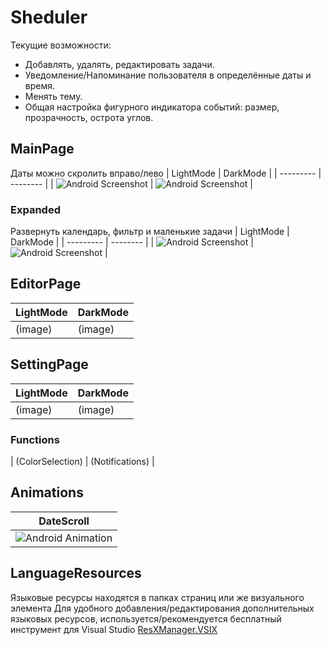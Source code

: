 # Sheduler

Текущие возможности:
- Добавлять, удалять, редактировать задачи.
- Уведомление/Напоминание пользователя в определённые даты и время.
- Менять тему.
- Общая настройка фигурного индикатора событий: размер, прозрачность, острота углов.

## MainPage
Даты можно скролить вправо/лево
| LightMode | DarkMode |
| --------- | -------- |
| ![Android Screenshot](https://github.com/ClioBro/Sheduler/blob/main/art/shedule_main_page_light.png) | ![Android Screenshot](https://github.com/ClioBro/Sheduler/blob/main/art/shedule_main_page_dark.png) |

### Expanded
Развернуть календарь, фильтр и маленькие задачи
| LightMode | DarkMode |
| --------- | -------- |
| ![Android Screenshot](https://github.com/ClioBro/Sheduler/blob/main/art/date_scroll_animation.gif) | ![Android Screenshot](https://github.com/ClioBro/Sheduler/blob/main/art/Screenshot_20220201-150845.png) | 

## EditorPage
| LightMode | DarkMode |
| --------- | -------- |
|  (image)  |  (image) |

## SettingPage
| LightMode | DarkMode |
| --------- | -------- |
|  (image)  |  (image) |

### Functions
| (ColorSelection) | (Notifications) | 

## Animations
| DateScroll |
| ---------- |
| ![Android Animation](https://github.com/ClioBro/Sheduler/blob/main/art/date_scroll_animation.gif) |

## LanguageResources
Языковые ресурсы находятся в папках страниц или же визуального элемента
Для удобного добавления/редактирования дополнительных языковых ресурсов, используется/рекомендуется бесплатный инструмент для Visual Studio [ResXManager.VSIX](https://marketplace.visualstudio.com/items?itemName=TomEnglert.ResXManager)
